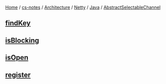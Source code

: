 [Home](https://mengxianbin.github.io) /
[cs-notes](https://mengxianbin.github.io/cs-notes/site) /
[Architecture](https://mengxianbin.github.io/cs-notes/site/Architecture) /
[Netty](https://mengxianbin.github.io/cs-notes/site/Architecture/Netty) /
[Java](https://mengxianbin.github.io/cs-notes/site/Architecture/Netty/Java) /
[AbstractSelectableChannel](https://mengxianbin.github.io/cs-notes/site/Architecture/Netty/Java/AbstractSelectableChannel)

## [findKey](https://mengxianbin.github.io/cs-notes/site/Architecture/Netty/Java/AbstractSelectableChannel/findKey)

## [isBlocking](https://mengxianbin.github.io/cs-notes/site/Architecture/Netty/Java/AbstractSelectableChannel/isBlocking)

## [isOpen](https://mengxianbin.github.io/cs-notes/site/Architecture/Netty/Java/AbstractSelectableChannel/isOpen)

## [register](https://mengxianbin.github.io/cs-notes/site/Architecture/Netty/Java/AbstractSelectableChannel/register)
